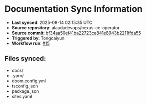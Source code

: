 # Documentation Sync Information

- **Last synced**: 2025-08-14 02:15:35 UTC
- **Source repository**: alaudadevops/nexus-ce-operator
- **Source commit**: [bf34aa50ef41ba22723ca841e8943b2211ffda55](https://github.com/alaudadevops/nexus-ce-operator/commit/bf34aa50ef41ba22723ca841e8943b2211ffda55)
- **Triggered by**: Tongcaiyun
- **Workflow run**: [#15](https://github.com/alaudadevops/nexus-ce-operator/actions/runs/16954132198)

## Files synced:
- docs/
- .yarn/
- doom.config.yml
- tsconfig.json
- package.json
- sites.yaml
